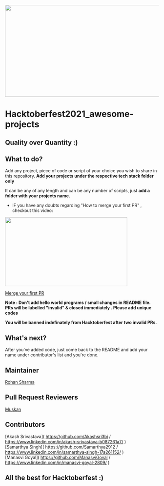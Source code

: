 
<img src="https://hacktoberfest.digitalocean.com/_nuxt/img/logo-hacktoberfest-full.f42e3b1.svg" width="700" height="300" style="width: 700px; height: 300px;">




# Hacktoberfest2021_awesome-projects

## Quality over Quantity :)

## What to do?
Add any project, piece of code or script of your choice you wish to share in this repository.
**Add your projects under the respective tech stack folder only**

It can be any of any length and can be any number of scripts, just **add a folder with your projects name.**

* IF you have any doubts regarding "How to merge your first PR" , checkout this video:<br>
<p><a href="https://hacktoberfest.digitalocean.com/resources?wvideo=tf3u5ruz5y"><img src="https://embedwistia-a.akamaihd.net/deliveries/4bdee00ef68274f35bc6ad84ac1e49c6.jpg?image_play_button_size=2x&amp;image_crop_resized=960x540&amp;image_play_button=1&amp;image_play_button_color=1e71e7e0" width="400" height="225" style="width: 400px; height: 225px;"></a></p><p><a href="https://hacktoberfest.digitalocean.com/resources?wvideo=tf3u5ruz5y">Merge your first PR</a></p>

**Note : Don't add hello world programs / small changes in README file. PRs will be labelled "invalid" & closed immediately . Please add unique codes**

**You will be banned indefinately from Hacktoberfest after two invalid PRs.**

## What's next?
After you've added code, just come back to the README and add your name under contributor's list and you're done.

## Maintainer
[Rohan Sharma](https://www.linkedin.com/in/rohan-sharma-3a6b13203/)

## Pull Request Reviewers

[Muskan](https://www.linkedin.com/in/muskan-bansal-095601189)

## Contributors

[Akash Srivastava]( https://github.com/Akashsri3bi  /  https://www.linkedin.com/in/akash-srivastava-b087261a7/ ) <br>
[Samarthya Singh]( https://github.com/Samarthya2912 / https://www.linkedin.com/in/samarthya-singh-17a261152/ ) <br>
[Manasvi Goyal]( https://github.com/ManasviGoyal / https://www.linkedin.com/in/manasvi-goyal-2809/ ) <br>



## All the best for **Hacktoberfest** :)
